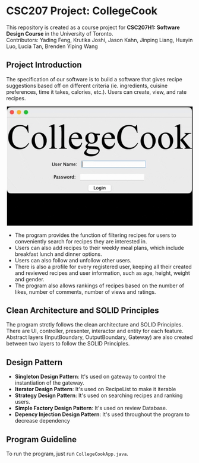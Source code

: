 # CSC207 Project: CollegeCook
This repository is created as a course project for **CSC207H1: Software Design Course** in the University of Toronto.  
  Contributors: Yading Feng, Krutika Joshi, Jason Kahn, Jinping Liang, Huayin Luo, Lucia Tan, Brenden Yiping Wang

## Project Introduction

The specification of our software is to build a software that gives recipe suggestions based off on different criteria 
(ie. ingredients, cuisine preferences, time it takes, calories, etc.). Users can create, view, and rate 
recipes.

<p align="center">
    <img width="500" src="https://github.com/CSC207-2022F-UofT/course-project-collegecook/blob/main/images/giphy.gif" alt="Menu">
</p>


+ The program provides the function of filtering recipes for users to conveniently search for recipes they 
are interested in. 
+ Users can also add recipes to their weekly meal plans, which include breakfast lunch and dinner options. 
+ Users can also follow and unfollow other users. 
+ There is also a profile for every registered user, keeping all their created and reviewed recipes and user information, such as age, height, weight and gender. 
+ The program also allows rankings of recipes based on the number of likes, number of comments, number of views and ratings. 

## Clean Architecture and SOLID Principles

The program strctly follows the clean architecture and SOLID Principles. There are UI, controller, presenter, interactor and entity for each feature. Abstract layers (InputBoundary, OutputBoundary, Gateway) are also created between two layers to follow the SOLID Principles.

## Design Pattern

+ **Singleton Design Pattern**: It's used on gateway to control the instantiation of the gateway.
+ **Iterator Design Pattern**: It's used on RecipeList to make it iterable
+ **Strategy Design Pattern**: It's used on searching recipes and ranking users.
+ **Simple Factory Design Pattern**: It's used on review Database.
+ **Depency Injection Design Pattern**: It's used throughout the program to decrease dependency

## Program Guideline
To run the program, just run ```CollegeCookApp.java```.


